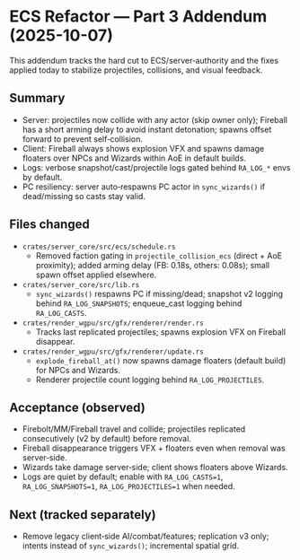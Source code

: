 # ECS Refactor — Part 3 Addendum (2025-10-07)

This addendum tracks the hard cut to ECS/server‑authority and the fixes applied today to stabilize projectiles, collisions, and visual feedback.

## Summary

- Server: projectiles now collide with any actor (skip owner only); Fireball has a short arming delay to avoid instant detonation; spawns offset forward to prevent self‑collision.
- Client: Fireball always shows explosion VFX and spawns damage floaters over NPCs and Wizards within AoE in default builds.
- Logs: verbose snapshot/cast/projectile logs gated behind `RA_LOG_*` envs by default.
- PC resiliency: server auto‑respawns PC actor in `sync_wizards()` if dead/missing so casts stay valid.

## Files changed

- `crates/server_core/src/ecs/schedule.rs`
  - Removed faction gating in `projectile_collision_ecs` (direct + AoE proximity); added arming delay (FB: 0.18s, others: 0.08s); small spawn offset applied elsewhere.
- `crates/server_core/src/lib.rs`
  - `sync_wizards()` respawns PC if missing/dead; snapshot v2 logging behind `RA_LOG_SNAPSHOTS`; enqueue_cast logging behind `RA_LOG_CASTS`.
- `crates/render_wgpu/src/gfx/renderer/render.rs`
  - Tracks last replicated projectiles; spawns explosion VFX on Fireball disappear.
- `crates/render_wgpu/src/gfx/renderer/update.rs`
  - `explode_fireball_at()` now spawns damage floaters (default build) for NPCs and Wizards.
  - Renderer projectile count logging behind `RA_LOG_PROJECTILES`.

## Acceptance (observed)

- Firebolt/MM/Fireball travel and collide; projectiles replicated consecutively (v2 by default) before removal.
- Fireball disappearance triggers VFX + floaters even when removal was server‑side.
- Wizards take damage server‑side; client shows floaters above Wizards.
- Logs are quiet by default; enable with `RA_LOG_CASTS=1`, `RA_LOG_SNAPSHOTS=1`, `RA_LOG_PROJECTILES=1` when needed.

## Next (tracked separately)

- Remove legacy client‑side AI/combat/features; replication v3 only; intents instead of `sync_wizards()`; incremental spatial grid.

